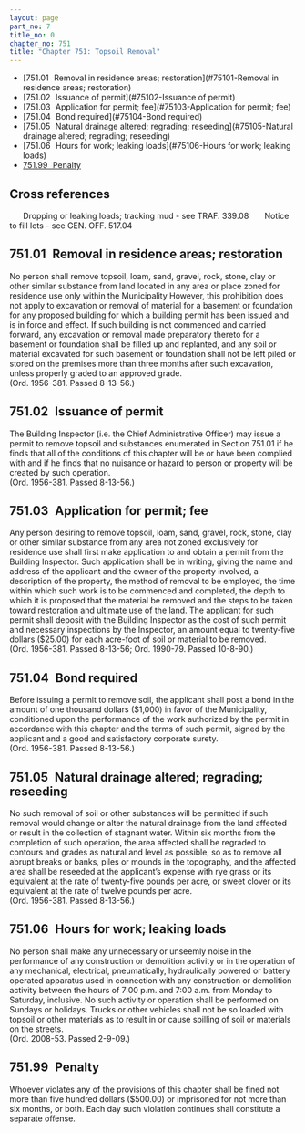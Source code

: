 ```yaml
---
layout: page
part_no: 7
title_no: 0
chapter_no: 751
title: "Chapter 751: Topsoil Removal"
---
```


* [751.01   Removal in residence areas; restoration](#75101-Removal in residence areas; restoration)
* [751.02   Issuance of permit](#75102-Issuance of permit)
* [751.03   Application for permit; fee](#75103-Application for permit; fee)
* [751.04   Bond required](#75104-Bond required)
* [751.05   Natural drainage altered; regrading; reseeding](#75105-Natural drainage altered; regrading; reseeding)
* [751.06   Hours for work; leaking loads](#75106-Hours for work; leaking loads)
* [751.99   Penalty](#75199-Penalty)

## Cross references

      Dropping or leaking loads; tracking mud - see TRAF.
339.08
      Notice to fill lots - see GEN. OFF. 517.04

## 751.01   Removal in residence areas; restoration

No person shall remove topsoil, loam, sand, gravel, rock, stone, clay or
other similar substance from land located in any area or place zoned for
residence use only within the Municipality However, this prohibition does not
apply to excavation or removal of material for a basement or foundation for any
proposed building for which a building permit has been issued and is in force
and effect. If such building is not commenced and carried forward, any
excavation or removal made preparatory thereto for a basement or foundation
shall be filled up and replanted, and any soil or material excavated for such
basement or foundation shall not be left piled or stored on the premises more
than three months after such excavation, unless properly graded to an approved
grade.  
(Ord. 1956-381. Passed 8-13-56.)

## 751.02   Issuance of permit

The Building Inspector (i.e. the Chief Administrative Officer) may issue a
permit to remove topsoil and substances enumerated in Section 751.01 if he finds that all of the conditions of this chapter will be or have
been complied with and if he finds that no nuisance or hazard to person or
property will be created by such operation.  
(Ord. 1956-381. Passed 8-13-56.)

## 751.03   Application for permit; fee

Any person desiring to remove topsoil, loam, sand, gravel, rock, stone, clay
or other similar substance from any area not zoned exclusively for residence
use shall first make application to and obtain a permit from the Building
Inspector. Such application shall be in writing, giving the name and address of
the applicant and the owner of the property involved, a description of the
property, the method of removal to be employed, the time within which such work
is to be commenced and completed, the depth to which it is proposed that the
material be removed and the steps to be taken toward restoration and ultimate
use of the land. The applicant for such permit shall deposit with the Building
Inspector as the cost of such permit and necessary inspections by the
Inspector, an amount equal to twenty-five dollars ($25.00) for each acre-foot
of soil or material to be removed.  
(Ord. 1956-381. Passed 8-13-56; Ord. 1990-79. Passed 10-8-90.)

## 751.04   Bond required

Before issuing a permit to remove soil, the applicant shall post a bond in
the amount of one thousand dollars ($1,000) in favor of the Municipality,
conditioned upon the performance of the work authorized by the permit in
accordance with this chapter and the terms of such permit, signed by the
applicant and a good and satisfactory corporate surety.  
(Ord. 1956-381. Passed 8-13-56.)

## 751.05   Natural drainage altered; regrading; reseeding

No such removal of soil or other substances will be permitted if such
removal would change or alter the natural drainage from the land affected or
result in the collection of stagnant water. Within six months from the
completion of such operation, the area affected shall be regraded to contours
and grades as natural and level as possible, so as to remove all abrupt breaks
or banks, piles or mounds in the topography, and the affected area shall be
reseeded at the applicant’s expense with rye grass or its equivalent at the
rate of twenty-five pounds per acre, or sweet clover or its equivalent at the
rate of twelve pounds per acre.  
(Ord. 1956-381. Passed 8-13-56.)

## 751.06   Hours for work; leaking loads

No person shall make any unnecessary or unseemly noise in the performance of
any construction or demolition activity or in the operation of any mechanical,
electrical, pneumatically, hydraulically powered or battery operated apparatus
used in connection with any construction or demolition activity between the
hours of 7:00 p.m. and 7:00 a.m. from Monday to Saturday, inclusive. No such
activity or operation shall be performed on Sundays or holidays. Trucks or
other vehicles shall not be so loaded with topsoil or other materials as to
result in or cause spilling of soil or materials on the streets.  
(Ord. 2008-53. Passed 2-9-09.)

## 751.99   Penalty

Whoever violates any of the provisions of this chapter shall be fined not
more than five hundred dollars ($500.00) or imprisoned for not more than six
months, or both. Each day such violation continues shall constitute a separate
offense.
